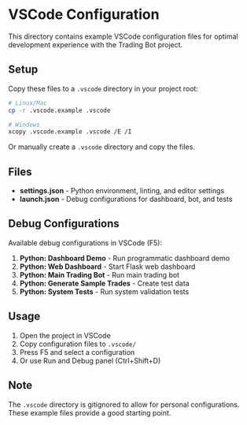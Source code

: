 # VSCode Configuration

This directory contains example VSCode configuration files for optimal development experience with the Trading Bot project.

## Setup

Copy these files to a `.vscode` directory in your project root:

```bash
# Linux/Mac
cp -r .vscode.example .vscode

# Windows
xcopy .vscode.example .vscode /E /I
```

Or manually create a `.vscode` directory and copy the files.

## Files

- **settings.json** - Python environment, linting, and editor settings
- **launch.json** - Debug configurations for dashboard, bot, and tests

## Debug Configurations

Available debug configurations in VSCode (F5):

1. **Python: Dashboard Demo** - Run programmatic dashboard demo
2. **Python: Web Dashboard** - Start Flask web dashboard
3. **Python: Main Trading Bot** - Run main trading bot
4. **Python: Generate Sample Trades** - Create test data
5. **Python: System Tests** - Run system validation tests

## Usage

1. Open the project in VSCode
2. Copy configuration files to `.vscode/`
3. Press F5 and select a configuration
4. Or use Run and Debug panel (Ctrl+Shift+D)

## Note

The `.vscode` directory is gitignored to allow for personal configurations.
These example files provide a good starting point.
